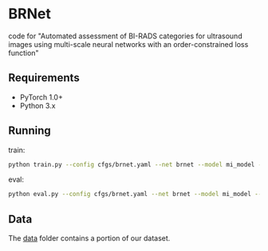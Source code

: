 # BRNet
code for "Automated assessment of BI-RADS categories for ultrasound images using multi-scale neural networks with an order-constrained loss function"

## Requirements
- PyTorch 1.0+
- Python 3.x
## Running
train:
```bash
python train.py --config cfgs/brnet.yaml --net brnet --model mi_model --gpu 0 --seed 666
```
eval:
```bash
python eval.py --config cfgs/brnet.yaml --net brnet --model mi_model --gpu 0 --save_name BRNet_seed_666 --ckpt_path path-to-checkpoint.pth
```
## Data
The [data](data/) folder contains a portion of our dataset.